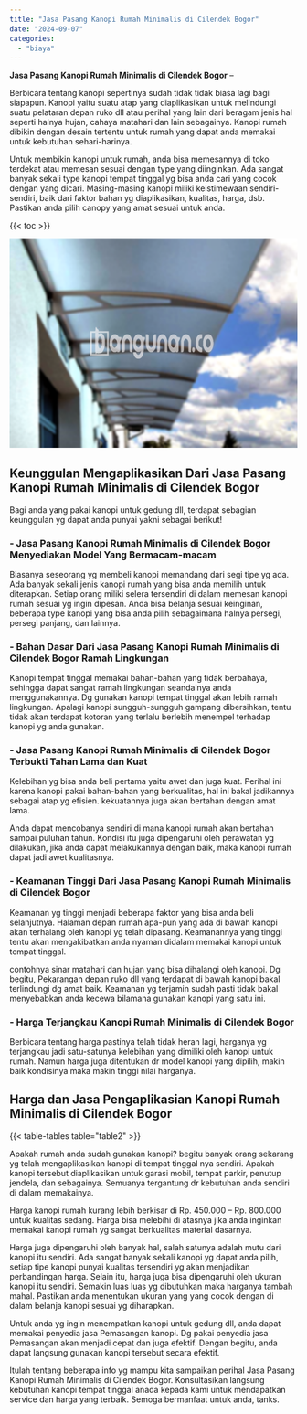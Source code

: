 ```yaml
---
title: "Jasa Pasang Kanopi Rumah Minimalis di Cilendek Bogor"
date: "2024-09-07"
categories: 
  - "biaya"
---
```


**Jasa Pasang Kanopi Rumah Minimalis di Cilendek Bogor** –

Berbicara tentang kanopi sepertinya sudah tidak tidak biasa lagi bagi siapapun. Kanopi yaitu suatu atap yang diaplikasikan untuk melindungi suatu pelataran depan ruko dll atau perihal yang lain dari beragam jenis hal seperti halnya hujan, cahaya matahari dan lain sebagainya. Kanopi rumah dibikin dengan desain tertentu untuk rumah yang dapat anda memakai untuk kebutuhan sehari-harinya.

Untuk membikin kanopi untuk rumah, anda bisa memesannya di toko terdekat atau memesan sesuai dengan type yang diinginkan. Ada sangat banyak sekali type kanopi tempat tinggal yg bisa anda cari yang cocok dengan yang dicari. Masing-masing kanopi miliki keistimewaan sendiri-sendiri, baik dari faktor bahan yg diaplikasikan, kualitas, harga, dsb. Pastikan anda pilih canopy yang amat sesuai untuk anda.

{{< toc >}}

![Jasa Pasang Kanopi Rumah Minimalis di Cilendek Bogor](/images/harga-kanopi-minimalis-21.png)

## Keunggulan Mengaplikasikan Dari Jasa Pasang Kanopi Rumah Minimalis di Cilendek Bogor

Bagi anda yang pakai kanopi untuk gedung dll, terdapat sebagian keunggulan yg dapat anda punyai yakni sebagai berikut!

### \- Jasa Pasang Kanopi Rumah Minimalis di Cilendek Bogor Menyediakan Model Yang Bermacam-macam

Biasanya seseorang yg membeli kanopi memandang dari segi tipe yg ada. Ada banyak sekali jenis kanopi rumah yang bisa anda memilih untuk diterapkan. Setiap orang miliki selera tersendiri di dalam memesan kanopi rumah sesuai yg ingin dipesan. Anda bisa belanja sesuai keinginan, beberapa type kanopi yang bisa anda pilih sebagaimana halnya persegi, persegi panjang, dan lainnya.

### \- Bahan Dasar Dari Jasa Pasang Kanopi Rumah Minimalis di Cilendek Bogor Ramah Lingkungan

Kanopi tempat tinggal memakai bahan-bahan yang tidak berbahaya, sehingga dapat sangat ramah lingkungan seandainya anda menggunakannya. Dg gunakan kanopi tempat tinggal akan lebih ramah lingkungan. Apalagi kanopi sungguh-sungguh gampang dibersihkan, tentu tidak akan terdapat kotoran yang terlalu berlebih menempel terhadap kanopi yg anda gunakan.

### \- Jasa Pasang Kanopi Rumah Minimalis di Cilendek Bogor Terbukti Tahan Lama dan Kuat

Kelebihan yg bisa anda beli pertama yaitu awet dan juga kuat. Perihal ini karena kanopi pakai bahan-bahan yang berkualitas, hal ini bakal jadikannya sebagai atap yg efisien. kekuatannya juga akan bertahan dengan amat lama.

Anda dapat mencobanya sendiri di mana kanopi rumah akan bertahan sampai puluhan tahun. Kondisi itu juga dipengaruhi oleh perawatan yg dilakukan, jika anda dapat melakukannya dengan baik, maka kanopi rumah dapat jadi awet kualitasnya.

### \- Keamanan Tinggi Dari Jasa Pasang Kanopi Rumah Minimalis di Cilendek Bogor

Keamanan yg tinggi menjadi beberapa faktor yang bisa anda beli selanjutnya. Halaman depan rumah apa-pun yang ada di bawah kanopi akan terhalang oleh kanopi yg telah dipasang. Keamanannya yang tinggi tentu akan mengakibatkan anda nyaman didalam memakai kanopi untuk tempat tinggal.

contohnya sinar matahari dan hujan yang bisa dihalangi oleh kanopi. Dg begitu, Pekarangan depan ruko dll yang terdapat di bawah kanopi bakal terlindungi dg amat baik. Keamanan yg terjamin sudah pasti tidak bakal menyebabkan anda kecewa bilamana gunakan kanopi yang satu ini.

### \- Harga Terjangkau Kanopi Rumah Minimalis di Cilendek Bogor

Berbicara tentang harga pastinya telah tidak heran lagi, harganya yg terjangkau jadi satu-satunya kelebihan yang dimiliki oleh kanopi untuk rumah. Namun harga juga ditentukan dr model kanopi yang dipilih, makin baik kondisinya maka makin tinggi nilai harganya.

## Harga dan Jasa Pengaplikasian Kanopi Rumah Minimalis di Cilendek Bogor

{{< table-tables table="table2" >}}

Apakah rumah anda sudah gunakan kanopi? begitu banyak orang sekarang yg telah mengaplikasikan kanopi di tempat tinggal nya sendiri. Apakah kanopi tersebut diaplikasikan untuk garasi mobil, tempat parkir, penutup jendela, dan sebagainya. Semuanya tergantung dr kebutuhan anda sendiri di dalam memakainya.

Harga kanopi rumah kurang lebih berkisar di Rp. 450.000 – Rp. 800.000 untuk kualitas sedang. Harga bisa melebihi di atasnya jika anda inginkan memakai kanopi rumah yg sangat berkualitas material dasarnya.

Harga juga dipengaruhi oleh banyak hal, salah satunya adalah mutu dari kanopi itu sendiri. Ada sangat banyak sekali kanopi yg dapat anda pilih, setiap tipe kanopi punyai kualitas tersendiri yg akan menjadikan perbandingan harga. Selain itu, harga juga bisa dipengaruhi oleh ukuran kanopi itu sendiri. Semakin luas luas yg dibutuhkan maka harganya tambah mahal. Pastikan anda menentukan ukuran yang yang cocok dengan di dalam belanja kanopi sesuai yg diharapkan.

Untuk anda yg ingin menempatkan kanopi untuk gedung dll, anda dapat memakai penyedia jasa Pemasangan kanopi. Dg pakai penyedia jasa Pemasangan akan menjadi cepat dan juga efektif. Dengan begitu, anda dapat langsung gunakan kanopi tersebut secara efektif.

Itulah tentang beberapa info yg mampu kita sampaikan perihal Jasa Pasang Kanopi Rumah Minimalis di Cilendek Bogor. Konsultasikan langsung kebutuhan kanopi tempat tinggal anada kepada kami untuk mendapatkan service dan harga yang terbaik. Semoga bermanfaat untuk anda, tanks.
